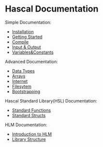 # Hascal Documentation

Simple Documentation:
- [Installation](Installation.md)
- [Getting Started](GettingStarted.md)
- [Compile](Compile.md)
- [Input & Output](Input&output.md)
- [Variables&Constants](Variables&Constants.md)

Advanced Documentation:
- [Data Types](DataTypes.md)
- [Arrays](Arrays.md)
- [Internet](Internet.md)
- [Filesytem](Filesytem.md)
- [Bootstrapping](Bootstrapping.md)

Hascal Standard Library(HSL) Documentation:
- [Standard Functions](stdfuncs.md)
- [Standard Structs](stdstructs.md)

HLM Documentation:
- [Introduction to HLM](HLM.md)
- [Library Structure](LibraryStructure.md)
